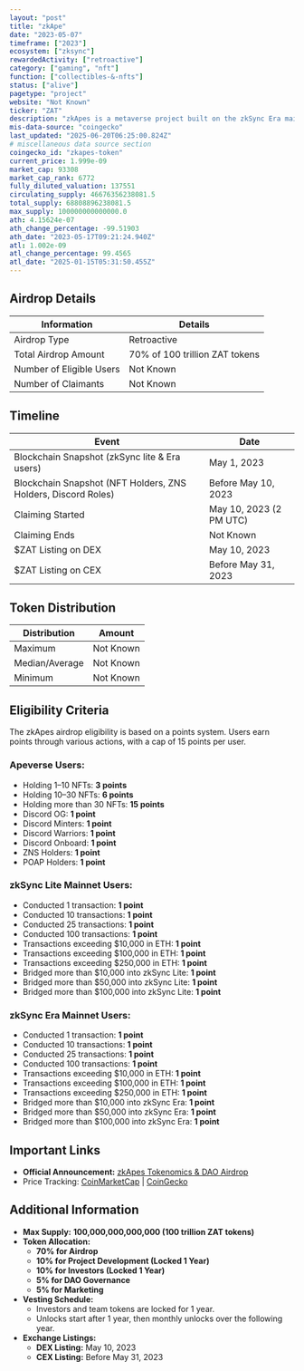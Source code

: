 ```yaml
---
layout: "post"
title: "zkApe"
date: "2023-05-07"
timeframe: ["2023"]
ecosystem: ["zksync"]
rewardedActivity: ["retroactive"]
category: ["gaming", "nft"]
function: ["collectibles-&-nfts"]
status: ["alive"]
pagetype: "project"
website: "Not Known"
ticker: "ZAT"
description: "zkApes is a metaverse project built on the zkSync Era mainnet, known as Apeverse. It focuses on entertainment, education, interaction, and expression, incorporating NFTs, gaming, and decentralized finance."
mis-data-source: "coingecko"
last_updated: "2025-06-20T06:25:00.824Z"
# miscellaneous data source section
coingecko_id: "zkapes-token"
current_price: 1.999e-09
market_cap: 93308
market_cap_rank: 6772
fully_diluted_valuation: 137551
circulating_supply: 46676356238081.5
total_supply: 68808896238081.5
max_supply: 100000000000000.0
ath: 4.15624e-07
ath_change_percentage: -99.51903
ath_date: "2023-05-17T09:21:24.940Z"
atl: 1.002e-09
atl_change_percentage: 99.4565
atl_date: "2025-01-15T05:31:50.455Z"
---
```


## Airdrop Details

| Information              | Details                        |
| ------------------------ | ------------------------------ |
| Airdrop Type             | Retroactive                    |
| Total Airdrop Amount     | 70% of 100 trillion ZAT tokens |
| Number of Eligible Users | Not Known                      |
| Number of Claimants      | Not Known                      |

## Timeline

| Event                                                         | Date                    |
| ------------------------------------------------------------- | ----------------------- |
| Blockchain Snapshot (zkSync lite & Era users)                 | May 1, 2023             |
| Blockchain Snapshot (NFT Holders, ZNS Holders, Discord Roles) | Before May 10, 2023     |
| Claiming Started                                              | May 10, 2023 (2 PM UTC) |
| Claiming Ends                                                 | Not Known               |
| $ZAT Listing on DEX                                           | May 10, 2023            |
| $ZAT Listing on CEX                                           | Before May 31, 2023     |

## Token Distribution

| Distribution   | Amount    |
| -------------- | --------- |
| Maximum        | Not Known |
| Median/Average | Not Known |
| Minimum        | Not Known |

## Eligibility Criteria

The zkApes airdrop eligibility is based on a points system. Users earn points through various actions, with a cap of 15 points per user.

### **Apeverse Users:**

- Holding 1–10 NFTs: **3 points**
- Holding 10–30 NFTs: **6 points**
- Holding more than 30 NFTs: **15 points**
- Discord OG: **1 point**
- Discord Minters: **1 point**
- Discord Warriors: **1 point**
- Discord Onboard: **1 point**
- ZNS Holders: **1 point**
- POAP Holders: **1 point**

### **zkSync Lite Mainnet Users:**

- Conducted 1 transaction: **1 point**
- Conducted 10 transactions: **1 point**
- Conducted 25 transactions: **1 point**
- Conducted 100 transactions: **1 point**
- Transactions exceeding $10,000 in ETH: **1 point**
- Transactions exceeding $100,000 in ETH: **1 point**
- Transactions exceeding $250,000 in ETH: **1 point**
- Bridged more than $10,000 into zkSync Lite: **1 point**
- Bridged more than $50,000 into zkSync Lite: **1 point**
- Bridged more than $100,000 into zkSync Lite: **1 point**

### **zkSync Era Mainnet Users:**

- Conducted 1 transaction: **1 point**
- Conducted 10 transactions: **1 point**
- Conducted 25 transactions: **1 point**
- Conducted 100 transactions: **1 point**
- Transactions exceeding $10,000 in ETH: **1 point**
- Transactions exceeding $100,000 in ETH: **1 point**
- Transactions exceeding $250,000 in ETH: **1 point**
- Bridged more than $10,000 into zkSync Era: **1 point**
- Bridged more than $50,000 into zkSync Era: **1 point**
- Bridged more than $100,000 into zkSync Era: **1 point**

## Important Links

- **Official Announcement:** [zkApes Tokenomics & DAO Airdrop](https://zkape.medium.com/zkapes-tokenomics-and-dao-airdrop-6d653e6fdcd9)
- Price Tracking: [CoinMarketCap](https://coinmarketcap.com/currencies/zkapes-token) | [CoinGecko](https://www.coingecko.com/en/coins/zkapes-token)

## Additional Information

- **Max Supply:** **100,000,000,000,000 (100 trillion ZAT tokens)**
- **Token Allocation:**
  - **70% for Airdrop**
  - **10% for Project Development (Locked 1 Year)**
  - **10% for Investors (Locked 1 Year)**
  - **5% for DAO Governance**
  - **5% for Marketing**
- **Vesting Schedule:**
  - Investors and team tokens are locked for 1 year.
  - Unlocks start after 1 year, then monthly unlocks over the following year.
- **Exchange Listings:**
  - **DEX Listing:** May 10, 2023
  - **CEX Listing:** Before May 31, 2023